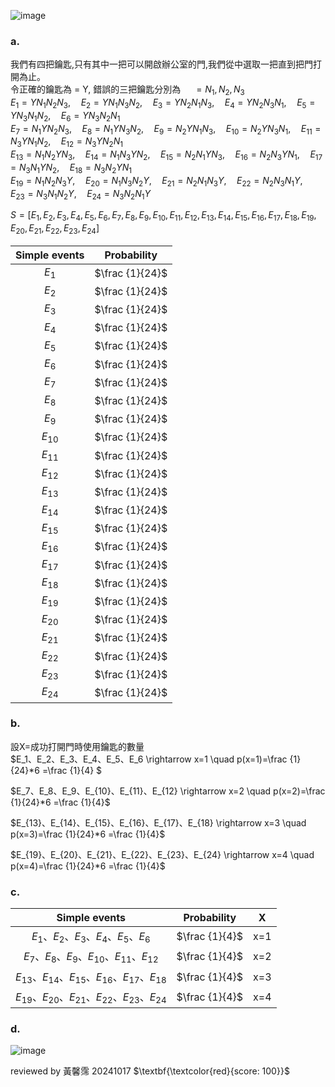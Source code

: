 ![image](https://github.com/user-attachments/assets/34cc8ddc-0bbc-42ea-9903-a064566a43bd)


### a.  
我們有四把鑰匙,只有其中一把可以開啟辦公室的門,我們從中選取一把直到把門打開為止。  
令正確的鑰匙為 = Y, 錯誤的三把鑰匙分別為 $\quad = N_1, N_2, N_3$  
$E_1={YN_1N_2N_3},\quad  E_2={YN_1N_3N_2},\quad E_3={YN_2N_1N_3},\quad E_4={YN_2N_3N_1},\quad E_5={YN_3N_1N_2},\quad E_6={YN_3N_2N_1}$  
$E_7={N_1YN_2N_3},\quad  E_8={N_1YN_3N_2},\quad E_9={N_2YN_1N_3},\quad E_{10}={N_2YN_3N_1},\quad E_{11}={N_3YN_1N_2},\quad E_{12}={N_3YN_2N_1}$  
$E_{13}={N_1N_2YN_3},\quad  E_{14}={N_1N_3YN_2},\quad E_{15}={N_2N_1YN_3},\quad E_{16}={N_2N_3YN_1},\quad E_{17}={N_3N_1YN_2},\quad E_{18}={N_3N_2YN_1}$  
$E_{19}={N_1N_2N_3Y},\quad  E_{20}={N_1N_3N_2Y},\quad E_{21}={N_2N_1N_3Y},\quad E_{22}={N_2N_3N_1Y},\quad E_{23}={N_3N_1N_2Y},\quad E_{24}={N_3N_2N_1Y}$  

$S=[{E_1,E_2,E_3,E_4,E_5,E_6,E_7,E_8,E_9,E_{10},E_{11},E_{12},E_{13},E_{14},E_{15},E_{16},E_{17},E_{18},E_{19},E_{20},E_{21},E_{22},E_{23},E_{24}}]$  


| Simple events | Probability | 
| :-----------: | :-----------: |
| $E_1$      | $\frac {1}{24}$ |
| $E_2$      | $\frac {1}{24}$ |
| $E_3$      | $\frac {1}{24}$ |
| $E_4$      | $\frac {1}{24}$ |  
| $E_5$      | $\frac {1}{24}$ | 
| $E_6$      | $\frac {1}{24}$ | 
| $E_7$      | $\frac {1}{24}$ | 
| $E_8$      | $\frac {1}{24}$ | 
| $E_9$      | $\frac {1}{24}$ | 
| $E_{10}$      | $\frac {1}{24}$ | 
| $E_{11}$      | $\frac {1}{24}$ | 
| $E_{12}$      | $\frac {1}{24}$ | 
| $E_{13}$      | $\frac {1}{24}$ | 
| $E_{14}$      | $\frac {1}{24}$ | 
| $E_{15}$      | $\frac {1}{24}$ | 
| $E_{16}$      | $\frac {1}{24}$ | 
| $E_{17}$      | $\frac {1}{24}$ | 
| $E_{18}$      | $\frac {1}{24}$ | 
| $E_{19}$      | $\frac {1}{24}$ | 
| $E_{20}$      | $\frac {1}{24}$ | 
| $E_{21}$      | $\frac {1}{24}$ | 
| $E_{22}$      | $\frac {1}{24}$ | 
| $E_{23}$      | $\frac {1}{24}$ | 
| $E_{24}$      | $\frac {1}{24}$ | 


### b.  
設X=成功打開門時使用鑰匙的數量  
$E_1、E_2、E_3、E_4、E_5、E_6 \rightarrow x=1 \quad  p(x=1)=\frac {1}{24}*6 =\frac {1}{4} $  

$E_7、E_8、E_9、E_{10}、E_{11}、E_{12} \rightarrow x=2 \quad  p(x=2)=\frac {1}{24}*6 =\frac {1}{4}$  

$E_{13}、E_{14}、E_{15}、E_{16}、E_{17}、E_{18} \rightarrow x=3 \quad  p(x=3)=\frac {1}{24}*6 =\frac {1}{4}$  

$E_{19}、E_{20}、E_{21}、E_{22}、E_{23}、E_{24} \rightarrow x=4 \quad  p(x=4)=\frac {1}{24}*6 =\frac {1}{4}$   

### c.
 Simple events | Probability | X |
| :-----------: | :-----------: |:--:|
| $E_1、E_2、E_3、E_4、E_5、E_6$      | $\frac {1}{4}$ | x=1 |
| $E_7、E_8、E_9、E_{10}、E_{11}、E_{12}$      | $\frac {1}{4}$ | x=2 |
| $E_{13}、E_{14}、E_{15}、E_{16}、E_{17}、E_{18}$      | $\frac {1}{4}$ | x=3 |
| $E_{19}、E_{20}、E_{21}、E_{22}、E_{23}、E_{24}$      | $\frac {1}{4}$ | x=4 |  
 


### d.  
![image](https://github.com/user-attachments/assets/e1bc5cb6-5822-48e2-b300-33bb543d7988)


reviewed by 黃馨霈 20241017 $\textbf{\textcolor{red}{score: 100}}$

